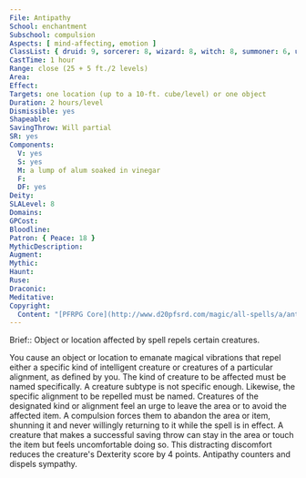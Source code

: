 ```yaml
---
File: Antipathy
School: enchantment
Subschool: compulsion
Aspects: [ mind-affecting, emotion ]
ClassList: { druid: 9, sorcerer: 8, wizard: 8, witch: 8, summoner: 6, unchained summoner: 6, occultist: 6, psychic: 8 }
CastTime: 1 hour
Range: close (25 + 5 ft./2 levels)
Area: 
Effect: 
Targets: one location (up to a 10-ft. cube/level) or one object
Duration: 2 hours/level
Dismissible: yes
Shapeable: 
SavingThrow: Will partial
SR: yes
Components:
  V: yes
  S: yes
  M: a lump of alum soaked in vinegar
  F: 
  DF: yes
Deity: 
SLALevel: 8
Domains: 
GPCost: 
Bloodline: 
Patron: { Peace: 18 }
MythicDescription: 
Augment: 
Mythic: 
Haunt: 
Ruse: 
Draconic: 
Meditative: 
Copyright:
  Content: "[PFRPG Core](http://www.d20pfsrd.com/magic/all-spells/a/antipathy)"
---
```

Brief:: Object or location affected by spell repels certain creatures.

You cause an object or location to emanate magical vibrations that repel either a specific kind of intelligent creature or creatures of a particular alignment, as defined by you. The kind of creature to be affected must be named specifically. A creature subtype is not specific enough. Likewise, the specific alignment to be repelled must be named. Creatures of the designated kind or alignment feel an urge to leave the area or to avoid the affected item. A compulsion forces them to abandon the area or item, shunning it and never willingly returning to it while the spell is in effect. A creature that makes a successful saving throw can stay in the area or touch the item but feels uncomfortable doing so. This distracting discomfort reduces the creature's Dexterity score by 4 points. Antipathy counters and dispels sympathy.
